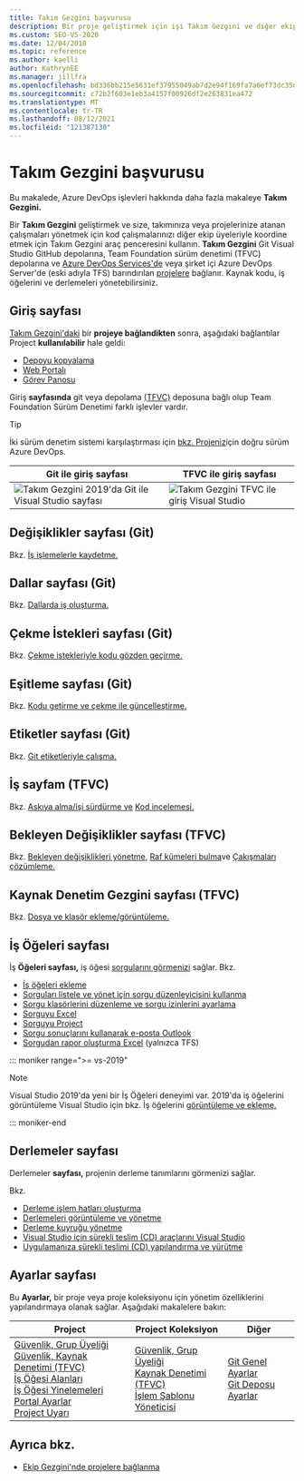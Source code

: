 ```yaml
---
title: Takım Gezgini başvurusu
description: Bir proje geliştirmek için işi Takım Gezgini ve diğer ekip üyeleriyle koordine olmak için bu çalışmalarda yer alan çeşitli işlevler hakkında bilgi öğrenin.
ms.custom: SEO-VS-2020
ms.date: 12/04/2018
ms.topic: reference
ms.author: kaelli
author: KathrynEE
ms.manager: jillfra
ms.openlocfilehash: bd336bb215e5631ef37955049ab7d2e94f169fa7a6ef73dc35d153ecbd143c9b
ms.sourcegitcommit: c72b2f603e1eb3a4157f00926df2e263831ea472
ms.translationtype: MT
ms.contentlocale: tr-TR
ms.lasthandoff: 08/12/2021
ms.locfileid: "121387130"
---
```

# <a name="team-explorer-reference"></a>Takım Gezgini başvurusu

Bu makalede, Azure DevOps işlevleri hakkında daha fazla makaleye **Takım Gezgini.**

Bir **Takım Gezgini** geliştirmek ve size, takımınıza veya projelerinize atanan çalışmaları yönetmek için kod çalışmalarınızı diğer ekip üyeleriyle koordine etmek için Takım Gezgini araç penceresini kullanın. **Takım Gezgini** Git Visual Studio GitHub depolarına, Team Foundation sürüm denetimi (TFVC) depolarına ve [Azure DevOps Services'de](/azure/devops/user-guide/what-is-azure-devops-services) veya şirket içi Azure DevOps Server'de (eski adıyla TFS) barındırılan [projelere](/azure/devops/index-all) bağlanır. Kaynak kodu, iş öğelerini ve derlemeleri yönetebilirsiniz.

## <a name="home-page"></a>Giriş sayfası

[Takım Gezgini'daki](../connect-team-project.md) bir **projeye bağlandikten** sonra, aşağıdaki bağlantılar Project **kullanılabilir** hale geldi:

- [Depoyu kopyalama](/azure/devops/repos/git/clone)
- [Web Portalı](/azure/devops/project/navigation/index)
- [Görev Panosu](/azure/devops/boards/sprints/task-board)

Giriş **sayfasında** git veya depolama [(TFVC)](/azure/devops/repos/tfvc/overview) [](/azure/devops/repos/git/gitquickstart?view=vsts&tabs=visual-studio&preserve-view=true) deposuna bağlı olup Team Foundation Sürüm Denetimi farklı işlevler vardır.

> [!TIP]
> İki sürüm denetim sistemi karşılaştırması için [bkz. Projeniz](/azure/devops/repos/tfvc/comparison-git-tfvc)için doğru sürüm Azure DevOps.

| Git **ile** giriş sayfası |  TFVC ile giriş sayfası |
| - | - |
| ![Takım Gezgini 2019'da Git ile Visual Studio sayfası](media/team-explorer-reference/team-explorer-git.png) | ![Takım Gezgini TFVC ile giriş Visual Studio](media/team-explorer-reference/team-explorer-tfvc.png) |

## <a name="changes-page-git"></a>Değişiklikler sayfası (Git)

Bkz. [İş işlemelerle kaydetme.](/azure/devops/repos/git/commits)

## <a name="branches-page-git"></a>Dallar sayfası (Git)

Bkz. [Dallarda iş oluşturma.](/azure/devops/repos/git/branches)

## <a name="pull-requests-page-git"></a>Çekme İstekleri sayfası (Git)

Bkz. [Çekme istekleriyle kodu gözden geçirme.](/azure/devops/repos/git/pullrequest)

## <a name="sync-page-git"></a>Eşitleme sayfası (Git)

Bkz. [Kodu getirme ve çekme ile güncelleştirme.](/azure/devops/repos/git/pulling)

## <a name="tags-page-git"></a>Etiketler sayfası (Git)

Bkz. [Git etiketleriyle çalışma.](/azure/devops/repos/git/git-tags)

## <a name="my-work-page-tfvc"></a>İş sayfam (TFVC)

Bkz. [Askıya alma/işi sürdürme ve](/azure/devops/repos/tfvc/suspend-your-work-manage-your-shelvesets) [Kod incelemesi.](/azure/devops/repos/tfvc/day-life-alm-developer-suspend-work-fix-bug-conduct-code-review)

## <a name="pending-changes-page-tfvc"></a>Bekleyen Değişiklikler sayfası (TFVC)

Bkz. [Bekleyen değişiklikleri yönetme,](/azure/devops/repos/tfvc/develop-code-manage-pending-changes) [Raf kümeleri bulma](/azure/devops/repos/tfvc/suspend-your-work-manage-your-shelvesets)ve [Çakışmaları çözümleme.](/azure/devops/repos/tfvc/resolve-team-foundation-version-control-conflicts)

## <a name="source-control-explorer-page-tfvc"></a>Kaynak Denetim Gezgini sayfası (TFVC)

Bkz. [Dosya ve klasör ekleme/görüntüleme.](/azure/devops/repos/tfvc/add-files-server)

## <a name="work-items-page"></a>İş Öğeleri sayfası

İş **Öğeleri sayfası,** iş öğesi [sorgularını görmenizi](/azure/devops/boards/work-items/about-work-items) sağlar. Bkz.

- [İş öğeleri ekleme](/azure/devops/boards/backlogs/add-work-items)
- [Sorguları listele ve yönet için sorgu düzenleyicisini kullanma](/azure/devops/boards/queries/using-queries)
- [Sorgu klasörlerini düzenleme ve sorgu izinlerini ayarlama](/azure/devops/boards/queries/set-query-permissions)
- [Sorguyu Excel](/azure/devops/boards/backlogs/office/bulk-add-modify-work-items-excel)
- [Sorguyu Project](/azure/devops/boards/backlogs/office/create-your-backlog-tasks-using-project)
- [Sorgu sonuçlarını kullanarak e-posta Outlook](/azure/devops/boards/queries/share-plans)
- [Sorgudan rapor oluşturma Excel](/azure/devops/report/excel/create-status-and-trend-excel-reports) (yalnızca TFS)

::: moniker range=">= vs-2019"

> [!NOTE]
> Visual Studio 2019'da yeni bir İş Öğeleri deneyimi var. [](/azure/devops/boards/work-items/set-work-item-experience-vs) 2019'da iş öğelerini görüntüleme Visual Studio için bkz. İş öğelerini [görüntüleme ve ekleme.](/azure/devops/boards/work-items/view-add-work-items)

::: moniker-end

## <a name="builds-page"></a>Derlemeler sayfası

Derlemeler **sayfası,** projenin derleme tanımlarını görmenizi sağlar.

Bkz.

- [Derleme işlem hatları oluşturma](/azure/devops/pipelines/tasks/index)
- [Derlemeleri görüntüleme ve yönetme](/azure/devops/pipelines/overview)
- [Derleme kuyruğu yönetme](/azure/devops/pipelines/agents/pools-queues)
- [Visual Studio için sürekli teslim (CD) araçlarını Visual Studio](/azure/devops/pipelines/apps/cd/azure/aspnet-core-to-acr#install-continuous-delivery-cd-tools-for-visual-studio-2017)
- [Uygulamanıza sürekli teslimi (CD) yapılandırma ve yürütme](/azure/devops/pipelines/apps/cd/azure/aspnet-core-to-acr#configure-and-execute-continuous-delivery-cd-for-your-app)

## <a name="settings-page"></a>Ayarlar sayfası

Bu **Ayarlar,** bir proje veya proje koleksiyonu için yönetim özelliklerini yapılandırmaya olanak sağlar. Aşağıdaki makalelere bakın:

| Project | Project Koleksiyon | Diğer |
| - | - | - |
| [Güvenlik, Grup Üyeliği](/azure/devops/organizations/security/set-project-collection-level-permissions)<br/>[Güvenlik, Kaynak Denetimi (TFVC)](/azure/devops/organizations/security/set-git-tfvc-repository-permissions)<br/>[İş Öğesi Alanları](/azure/devops/organizations/settings/set-area-paths)<br/>[İş Öğesi Yinelemeleri](/azure/devops/organizations/settings/set-iteration-paths-sprints)<br/>[Portal Ayarlar](/azure/devops/report/sharepoint-dashboards/configure-or-add-a-project-portal)<br/>[Project Uyarı](/azure/devops/notifications/howto-manage-team-notifications) | [Güvenlik, Grup Üyeliği](/azure/devops/organizations/security/set-project-collection-level-permissions)<br/>[Kaynak Denetimi (TFVC)](/azure/devops/repos/tfvc/decide-between-using-local-server-workspace)<br/>[İşlem Şablonu Yöneticisi](/azure/devops/boards/work-items/guidance/manage-process-templates) | [Git Genel Ayarlar](/azure/devops/repos/git/git-config)<br/>[Git Deposu Ayarlar](/azure/devops/repos/git/git-config) |

## <a name="see-also"></a>Ayrıca bkz.

- [Ekip Gezgini'nde projelere bağlanma](../../ide/connect-team-project.md)